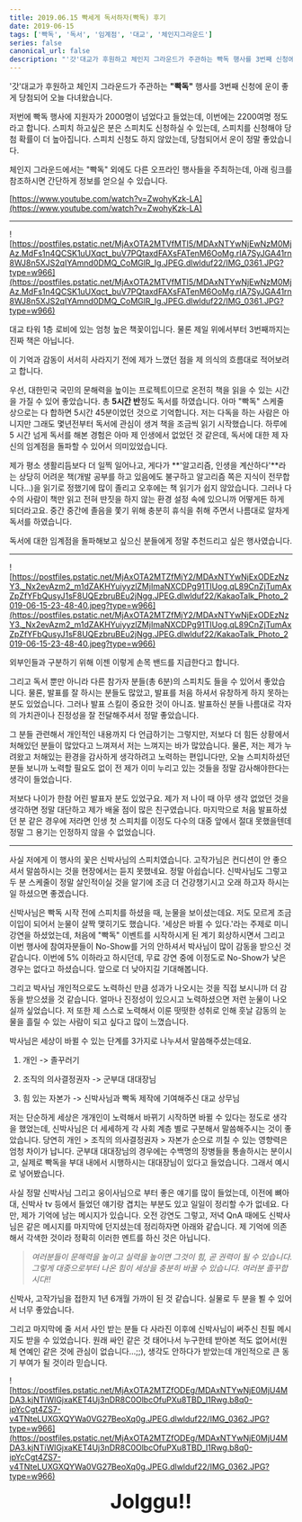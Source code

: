 ```yaml
---
title: 2019.06.15 빡세게 독서하자(빡독) 후기
date: 2019-06-15
tags: ['빡독', '독서', '임계점', '대교', '체인지그라운드']
series: false
canonical_url: false
description: "'갓'대교가 후원하고 체인지 그라운드가 주관하는 빡독 행사를 3번째 신청에 운이 좋게 당첨되어 오늘 다녀왔습니다. 저번에 빡독 행사에 지원자가 2000명이 넘었다고 들었는데, 이번에는 2200여명 정도라고... "
---
```


'갓'대교가 후원하고 체인지 그라운드가 주관하는 **"빡독"** 행사를 3번째 신청에 운이 좋게 당첨되어 오늘 다녀왔습니다.

저번에 빡독 행사에 지원자가 2000명이 넘었다고 들었는데, 이번에는 2200여명 정도라고 합니다. 스피치 하고싶은 분은 스피치도 신청하실 수 있는데, 스피치를 신청해야 당첨 확률이 더 높아집니다. 스피치 신청도 하지 않았는데, 당첨되어서 운이 정말 좋았습니다.

체인지 그라운드에서는 "빡독" 외에도 다른 오프라인 행사들을 주최하는데, 아래 링크를 참조하시면 간단하게 정보를 얻으실 수 있습니다.

[https://www.youtube.com/watch?v=ZwohyKzk-LA](https://www.youtube.com/watch?v=ZwohyKzk-LA)

---

![https://postfiles.pstatic.net/MjAxOTA2MTVfMTI5/MDAxNTYwNjEwNzM0MjAz.MdFs1n4QCSK1uUXqct_buV7PQtaxdFAXsFATenM6OoMg.rIA7SyJGA41rn8WJ8n5XJS2qIYAmnd0DMQ_CoMGlR_Ig.JPEG.dlwlduf22/IMG_0361.JPG?type=w966](https://postfiles.pstatic.net/MjAxOTA2MTVfMTI5/MDAxNTYwNjEwNzM0MjAz.MdFs1n4QCSK1uUXqct_buV7PQtaxdFAXsFATenM6OoMg.rIA7SyJGA41rn8WJ8n5XJS2qIYAmnd0DMQ_CoMGlR_Ig.JPEG.dlwlduf22/IMG_0361.JPG?type=w966)

대교 타워 1층 로비에 있는 엄청 높은 책꽂이입니다. 물론 제일 위에서부터 3번째까지는 진짜 책은 아닙니다.

이 기억과 감동이 서서히 사라지기 전에 제가 느꼈던 점을 제 의식의 흐름대로 적어보려고 합니다.

우선, 대한민국 국민의 문해력을 높이는 프로젝트이므로 온전히 책을 읽을 수 있는 시간을 가질 수 있어 좋았습니다. 총 **5시간 반**정도 독서를 하였습니다. 아마 "빡독" 스케줄 상으로는 다 합하면 5시간 45분이었던 것으로 기억합니다. 저는 다독을 하는 사람은 아니지만 그래도 몇년전부터 독서에 관심이 생겨 책을 조금씩 읽기 시작했습니다. 하루에 5 시간 넘게 독서를 해본 경험은 아마 제 인생에서 없었던 것 같은데, 독서에 대한 제 자신의 임계점을 돌파할 수 있어서 의미있었습니다.

제가 평소 생활리듬보다 더 일찍 일어나고, 게다가 **'알고리즘, 인생을 계산하다'**라는 상당히 어려운 책(개발 공부를 하고 있음에도 불구하고 알고리즘 쪽은 지식이 전무합니다...)을 읽기로 정했기에 많이 졸리고 오후에는 책 읽기가 쉽지 않았습니다. 그러나 다수의 사람이 책만 읽고 전혀 딴짓을 하지 않는 환경 설정 속에 있으니까 어떻게든 하게 되더라고요. 중간 중간에 졸음을 쫓기 위해 충분히 휴식을 취해 주면서 나름대로 알차게 독서를 하였습니다.

독서에 대한 임계점을 돌파해보고 싶으신 분들에게 정말 추천드리고 싶은 행사였습니다.

---

![https://postfiles.pstatic.net/MjAxOTA2MTZfMjY2/MDAxNTYwNjExODEzNzY3._Nx2evAzm2_m1dZAKHYuiyyzlZMjImaNXCDPg91TIUog.qL89CnZjTumAxZpZfYFbQusyJ1sF8UQEzbruBEu2jNgg.JPEG.dlwlduf22/KakaoTalk_Photo_2019-06-15-23-48-40.jpeg?type=w966](https://postfiles.pstatic.net/MjAxOTA2MTZfMjY2/MDAxNTYwNjExODEzNzY3._Nx2evAzm2_m1dZAKHYuiyyzlZMjImaNXCDPg91TIUog.qL89CnZjTumAxZpZfYFbQusyJ1sF8UQEzbruBEu2jNgg.JPEG.dlwlduf22/KakaoTalk_Photo_2019-06-15-23-48-40.jpeg?type=w966)

외부인들과 구분하기 위해 이젠 이렇게 손목 밴드를 지급한다고 합니다.

그리고 독서 뿐만 아니라 다른 참가자 분들(총 6분)의 스피치도 들을 수 있어서 좋았습니다. 물론, 발표를 잘 하시는 분들도 많았고, 발표를 처음 하셔서 유창하게 하지 못하는 분도 있었습니다. 그러나 발표 스킬이 중요한 것이 아니죠. 발표하신 분들 나름대로 각자의 가치관이나 진정성을 잘 전달해주셔서 정말 좋았습니다.

그 분들 관련해서 개인적인 내용까지 다 언급하기는 그렇지만, 저보다 더 힘든 상황에서 처해있던 분들이 많았다고 느껴져서 저는 느껴지는 바가 많았습니다. 물론, 저는 제가 누려왔고 처해있는 환경을 감사하게 생각하려고 노력하는 편입니다만, 오늘 스피치하셨던 분들 보니까 노력할 필요도 없이 전 제가 이미 누리고 있는 것들을 정말 감사해야한다는 생각이 들었습니다.

저보다 나이가 한참 어린 발표자 분도 있었구요. 제가 저 나이 때 아무 생각 없었던 것을 생각하면 정말 대단하고 제가 배울 점이 많은 친구였습니다. 마지막으로 처음 발표하셨던 분 같은 경우에 저라면 인생 첫 스피치를 이정도 다수의 대중 앞에서 절대 못했을텐데 정말 그 용기는 인정하지 않을 수 없었습니다.

---

사실 저에게 이 행사의 꽃은 신박사님의 스피치였습니다. 고작가님은 컨디션이 안 좋으셔서 말씀하시는 것을 현장에서는 듣지 못했네요. 정말 아쉽습니다. 신박사님도 그렇고 두 분 스케줄이 정말 살인적이실 것을 알기에 조금 더 건강챙기시고 오래 하고자 하시는 일 하셨으면 좋겠습니다.

신박사님은 빡독 시작 전에 스피치를 하셨을 때, 눈물을 보이셨는데요. 저도 모르게 조금 이입이 되어서 눈물이 살짝 맺히기도 했습니다. '세상은 바뀔 수 있다.'라는 주제로 미니 강연을 하셨었는데, 처음에 "빡독" 이벤트를 시작하시게 된 계기 회상하시면서 그리고 이번 행사에 참여자분들이 No-Show를 거의 안하셔서 박사님이 많이 감동을 받으신 것 같습니다. 이번에 5% 이하라고 하시던데, 무료 강연 중에 이정도로 No-Show가 낮은 경우는 없다고 하셨습니다. 앞으로 더 낮아지길 기대해봅니다.

그리고 박사님 개인적으로도 노력하신 만큼 성과가 나오시는 것을 직접 보시니까 더 감동을 받으셨을 것 같습니다. 얼마나 진정성이 있으시고 노력하셨으면 저런 눈물이 나오실까 싶었습니다. 저 또한 제 스스로 노력해서 이룬 떳떳한 성취로 인해 훗날 감동의 눈물을 흘릴 수 있는 사람이 되고 싶다고 많이 느꼈습니다.

박사님은 세상이 바뀔 수 있는 단계를 3가지로 나누셔서 말씀해주셨는데요.

1. 개인 -> 졸꾸러기

2. 조직의 의사결정권자 -> 군부대 대대장님

3. 힘 있는 자본가 -> 신박사님과 빡독 제작에 기여해주신 대교 상무님

저는 단순하게 세상은 개개인이 노력해서 바뀌기 시작하면 바뀔 수 있다는 정도로 생각을 했었는데, 신박사님은 더 세세하게 각 사회 계층 별로 구분해서 말씀해주시는 것이 좋았습니다. 당연히 개인 > 조직의 의사결정권자 > 자본가 순으로 끼칠 수 있는 영향력은 엄청 차이가 납니다. 군부대 대대장님의 경우에는 수백명의 장병들을 통솔하시는 분이시고, 실제로 빡독을 부대 내에서 시행하시는 대대장님이 있다고 들었습니다. 그래서 예시로 넣어봤습니다.

사실 정말 신박사님 그리고 웅이사님으로 부터 좋은 얘기를 많이 들었는데, 이전에 뼈아대, 신박사 tv 등에서 들었던 얘기랑 겹치는 부분도 있고 일일이 정리할 수가 없네요. 다만, 제가 기억에 남는 메시지가 있습니다. 오전 강연도 그렇고, 저녁 QnA 때에도 신박사님은 같은 메시지를 마지막에 던지셨는데 정리하자면 아래와 같습니다. 제 기억에 의존해서 각색한 것이라 정확히 이러한 멘트를 하신 것은 아닙니다.

> *여러분들이 문해력을 높이고 실력을 높이면 그것이 힘, 곧 권력이 될 수 있습니다. 그렇게 대중으로부터 나온 힘이 세상을 충분히 바꿀 수 있습니다. 여러분 졸꾸합시다!!*

신박사, 고작가님을 접한지 1년 6개월 가까이 된 것 같습니다. 실물로 두 분을 뵐 수 있어서 너무 좋았습니다.

그리고 마지막에 줄 서서 사인 받는 분들 다 사라진 이후에 신박사님이 써주신 친필 메시지도 받을 수 있었습니다. 원래 싸인 같은 것 태어나서 누구한테 받아본 적도 없어서(원체 연예인 같은 것에 관심이 없습니다...;;), 생각도 안하다가 받았는데 개인적으로 큰 동기 부여가 될 것이라 믿습니다.

![https://postfiles.pstatic.net/MjAxOTA2MTZfODEg/MDAxNTYwNjE0MjU4MDA3.kjNTiWlGjxaKET4Uj3nDR8C0OlbcOfuPXu8TBD_l1Rwg.b8q0-ipYcCgt4ZS7-v4TNteLUXGXQYWa0VG27BeoXq0g.JPEG.dlwlduf22/IMG_0362.JPG?type=w966](https://postfiles.pstatic.net/MjAxOTA2MTZfODEg/MDAxNTYwNjE0MjU4MDA3.kjNTiWlGjxaKET4Uj3nDR8C0OlbcOfuPXu8TBD_l1Rwg.b8q0-ipYcCgt4ZS7-v4TNteLUXGXQYWa0VG27BeoXq0g.JPEG.dlwlduf22/IMG_0362.JPG?type=w966)

<center style="font-size: 36px; font-weight: bold;">Jolggu!!</center>